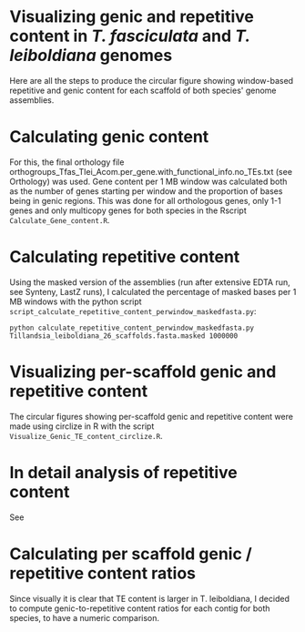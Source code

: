 # Visualizing genic and repetitive content in *T. fasciculata* and *T. leiboldiana* genomes

Here are all the steps to produce the circular figure showing window-based repetitive and genic content for each scaffold of both species' genome assemblies.

# Calculating genic content

For this, the final orthology file orthogroups_Tfas_Tlei_Acom.per_gene.with_functional_info.no_TEs.txt (see Orthology) was used. Gene content per 1 MB window was calculated both as the number of genes starting per window and the proportion of bases being in genic regions. This was done for all orthologous genes, only 1-1 genes and only multicopy genes for both species in the Rscript `Calculate_Gene_content.R`.

# Calculating repetitive content

Using the masked version of the assemblies (run after extensive EDTA run, see Synteny, LastZ runs), I calculated the percentage of masked bases per 1 MB windows with the python script `script_calculate_repetitive_content_perwindow_maskedfasta.py`:

    python calculate_repetitive_content_perwindow_maskedfasta.py Tillandsia_leiboldiana_26_scaffolds.fasta.masked 1000000

# Visualizing per-scaffold genic and repetitive content

The circular figures showing per-scaffold genic and repetitive content were made using circlize in R with the script `Visualize_Genic_TE_content_circlize.R`.

# In detail analysis of repetitive content

See 

# Calculating per scaffold genic / repetitive content ratios

Since visually it is clear that TE content is larger in T. leiboldiana, I decided to compute genic-to-repetitive content ratios for each contig for both species, to have a numeric comparison.
